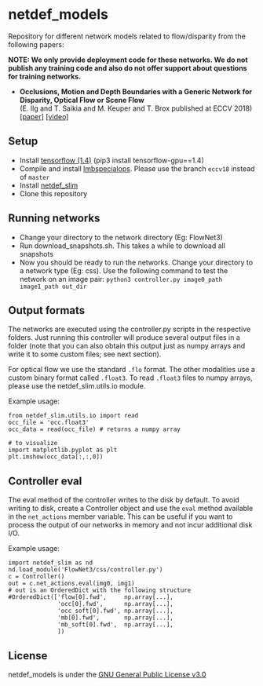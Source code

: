 # netdef_models
Repository for different network models related to flow/disparity from the following papers: 

**NOTE: We only provide deployment code for these networks. We do not publish any training code and also do not offer support about questions for training networks.**

* **Occlusions, Motion and Depth Boundaries with a Generic Network for Disparity, Optical Flow or Scene Flow**  
(E. Ilg and T. Saikia and M. Keuper and T. Brox published at ECCV 2018)  [[paper]](http://lmb.informatik.uni-freiburg.de/Publications/2018/ISKB18) [[video]](https://www.youtube.com/watch?v=SwOdSaBRysI)


## Setup
* Install [tensorflow (1.4)](https://www.tensorflow.org/install/) (pip3 install tensorflow-gpu==1.4)
* Compile and install [lmbspecialops](https://github.com/lmb-freiburg/lmbspecialops/tree/eccv18). Please use the branch `eccv18` instead of `master`
* Install [netdef_slim](https://github.com/lmb-freiburg/netdef_slim)
* Clone this repository

## Running networks

* Change your directory to the network directory (Eg: FlowNet3)
* Run download_snapshots.sh. This takes a while to download all snapshots
* Now you should be ready to run the networks. Change your directory to a network type (Eg: css).
  Use the following command to test the network on an image pair:
  `python3 controller.py image0_path image1_path out_dir`

## Output formats

The networks are executed using the controller.py scripts in the respective folders. Just running this controller will produce several output files in a folder (note that you can also obtain this output just as numpy arrays and write it to some custom files; see next section). 

For optical flow we use the standard `.flo` format. 
The other modalities use a custom binary format called `.float3`. To read `.float3` files to numpy arrays, please use the
netdef_slim.utils.io module.

Example usage:
```
from netdef_slim.utils.io import read 
occ_file = 'occ.float3'
occ_data = read(occ_file) # returns a numpy array

# to visualize
import matplotlib.pyplot as plt
plt.imshow(occ_data[:,:,0])

```
## Controller eval
The eval method of the controller writes to the disk by default.
To avoid writing to disk, create a Controller object and use the `eval` method available in the `net_actions` member variable.
This can be useful if you want to process the output of our networks in memory and not incur additional disk I/O.

Example usage:
```
import netdef_slim as nd
nd.load_module('FlowNet3/css/controller.py')
c = Controller() 
out = c.net_actions.eval(img0, img1)
# out is an OrderedDict with the following structure
#OrderedDict(['flow[0].fwd',     np.array[...],
              'occ[0].fwd',      np.array[...],
              'occ_soft[0].fwd', np.array[...],
              'mb[0].fwd',       np.array[...],
              'mb_soft[0].fwd',  np.array[...],
              ])       

```
## License

netdef_models is under the [GNU General Public License v3.0](LICENSE.txt)
